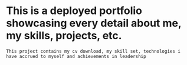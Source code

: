 #  This is a deployed portfolio showcasing every detail about me, my skills, projects, etc.

    This project contains my cv download, my skill set, technologies i have accrued to myself and achievements in leadership
